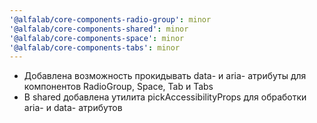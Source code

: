 ```yaml
---
'@alfalab/core-components-radio-group': minor
'@alfalab/core-components-shared': minor
'@alfalab/core-components-space': minor
'@alfalab/core-components-tabs': minor
---
```


-   Добавлена возможность прокидывать data- и aria- атрибуты для компонентов RadioGroup, Space, Tab и Tabs
-   В shared добавлена утилита pickAccessibilityProps для обработки aria- и data- атрибутов
